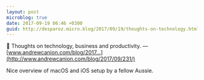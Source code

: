 ```yaml
---
layout: post
microblog: true
date: 2017-09-19 06:46 +0300
guid: http://desparoz.micro.blog/2017/09/19/thoughts-on-technology.html
---
```

🔗 Thoughts on technology, business and productivity. — [www.andrewcanion.com/blog/2017...](http://www.andrewcanion.com/blog/2017/09/231/)

Nice overview of macOS and iOS setup by a fellow Aussie. 
